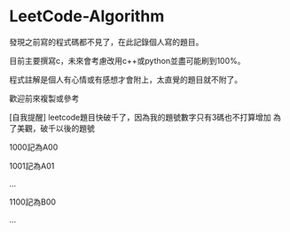 # LeetCode-Algorithm

發現之前寫的程式碼都不見了，在此記錄個人寫的題目。

目前主要撰寫c，未來會考慮改用c++或python並盡可能刷到100%。

程式註解是個人有心情或有感想才會附上，太直覺的題目就不附了。

歡迎前來複製或參考

[自我提醒]
leetcode題目快破千了，因為我的題號數字只有3碼也不打算增加
為了美觀，破千以後的題號

1000記為A00

1001記為A01

...

1100記為B00

...

